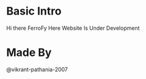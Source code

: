 # Basic Intro

Hi there 
FerroFy Here 
Website Is Under Development

# Made By
@vikrant-pathania-2007
